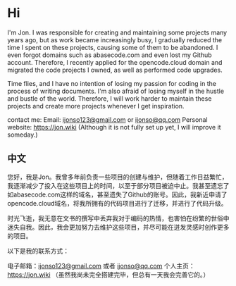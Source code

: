 # Hi
I'm Jon. I was responsible for creating and maintaining some projects many years ago, but as work became increasingly busy, I gradually reduced the time I spent on these projects, causing some of them to be abandoned. I even forgot domains such as abasecode.com and even lost my Github account. Therefore, I recently applied for the opencode.cloud domain and migrated the code projects I owned, as well as performed code upgrades.

Time flies, and I have no intention of losing my passion for coding in the process of writing documents. I'm also afraid of losing myself in the hustle and bustle of the world. Therefore, I will work harder to maintain these projects and create more projects whenever I get inspiration.

contact me:
Email: ijonso123@gmail.com or ijonso@qq.com
Personal website: https://jon.wiki (Although it is not fully set up yet, I will improve it someday.)

## 中文
您好，我是Jon。我曾多年前负责一些项目的创建与维护，但随着工作日益繁忙，我逐渐减少了投入在这些项目上的时间，以至于部分项目被迫中止。我甚至遗忘了如abasecode.com这样的域名，甚至遗失了Github的账号。因此，我新近申请了opencode.cloud域名，将我所拥有的代码项目进行了迁移，并进行了代码升级。

时光飞逝，我无意在文书的撰写中丢弃我对于编码的热情，也害怕在纷繁的世俗中迷失自我。因此，我会更加努力去维护这些项目，并尽可能在迸发灵感时创作更多的项目。

以下是我的联系方式：

电子邮箱：ijonso123@gmail.com 或者 ijonso@qq.com
个人主页：https://jon.wiki （虽然我尚未完全搭建完毕，但总有一天我会完善它的。）
